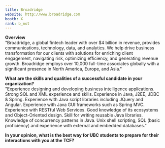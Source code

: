 ```yaml
---
title: Broadridge
website: http://www.broadridge.com
booth: X
rank: b_not
---
```

**Overview**  
"Broadridge, a global fintech leader with over $4 billion in revenue, provides communications, technology, data, and analytics. We help drive business transformation for our clients with solutions for enriching client engagement, navigating risk, optimizing efficiency, and generating revenue growth. Broadridge employs over 10,000 full-time associates globally with a significant presence in North America, Europe, and Asia."
  
**What are the skills and qualities of a successful candidate in your organization?**  
"Experience designing and developing business intelligence applications.
Strong SQL and XML experience and skills.
Experience in Java, J2EE, JDBC & Spring.
Experience with Java script libraries including JQuery and Angular.
Experience with Java GUI frameworks such as Spring MVC.
Experience with RESTful Web Services.
Good knowledge of its ecosystems and Object-Oriented design.
Skill for writing reusable Java libraries.
Knowledge of concurrency patterns in Java.
Unix shell scripting,
SQL (basic proficiency) and experience with external and embedded databases."
  
**In your opinion, what is the best way for UBC students to prepare for their interactions with you at the TCF?**  

